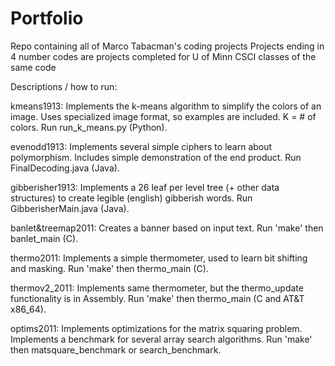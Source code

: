 # Portfolio
Repo containing all of Marco Tabacman's coding projects
Projects ending in 4 number codes are projects completed for U of Minn CSCI classes of the same code

Descriptions / how to run:

kmeans1913: Implements the k-means algorithm to simplify the colors of an image. Uses specialized image format, so examples are included. K = # of colors.
            Run run_k_means.py (Python).
            
evenodd1913: Implements several simple ciphers to learn about polymorphism. Includes simple demonstration of the end product.
             Run FinalDecoding.java (Java).
             
gibberisher1913: Implements a 26 leaf per level tree (+ other data structures) to create legible (english) gibberish words.
                 Run GibberisherMain.java (Java).

banlet&treemap2011: Creates a banner based on input text.
                    Run 'make' then banlet_main (C).
                    
thermo2011: Implements a simple thermometer, used to learn bit shifting and masking.
            Run 'make' then thermo_main (C).
            
thermov2_2011: Implements same thermometer, but the thermo_update functionality is in Assembly.
               Run 'make' then thermo_main (C and AT&T x86_64).
               
optims2011: Implements optimizations for the matrix squaring problem. Implements a benchmark for several array search algorithms.
            Run 'make' then matsquare_benchmark or search_benchmark.
